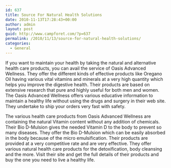 ```yaml
---
id: 637
title: Source For Natural Health Solutions
date: 2010-11-13T17:28:43+00:00
author: admin
layout: post
guid: http://www.campforet.com/?p=637
permalink: /2010/11/13/source-for-natural-health-solutions/
categories:
  - General
---
```

If you want to maintain your health by taking the natural and alternative health care products, you can avail the service of Oasis Advanced Wellness. They offer the different kinds of effective products like Oregano Oil having various vital vitamins and minerals at a very high quantity which helps you improve the digestive health. Their products are based on extensive research that pure and highly useful for both men and women. The Oasis Advanced Wellness offers various educative information to maintain a healthy life without using the drugs and surgery in their web site. They undertake to ship your orders very fast with safety.

The various health care products from Oasis Advanced Wellness are containing the natural Vitamin content without any addition of chemicals. Their Bio D-Mulsion gives the needed Vitamin D to the body to prevent so many diseases. They offer the Bio D-Mulsion which can be easily absorbed in the body because of the micro emulsification. Their products are provided at a very competitive rate and are very effective. They offer various natural health care products for the detoxification, body cleansing and the more. Visit their site and get the full details of their products and buy the one you need to live a healthy life.